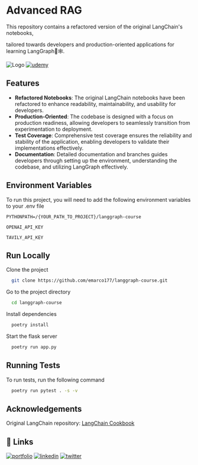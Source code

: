 
# Advanced RAG

This repository contains a refactored version of the original LangChain's notebooks,

tailored towards developers and production-oriented applications for learning LangGraph🦜🕸️.



![Logo](https://github.com/emarco177/langgaph-course/blob/main/static/langgraph_adaptive_rag.png)
[![udemy](https://img.shields.io/badge/LangGraph%20Udemy%20Course-Coupon%20%2412.99-brightgreen)](https://www.udemy.com/course/langgraph/?referralCode=FEA50E8CBA24ECD48212)


## Features

- **Refactored Notebooks**: The original LangChain notebooks have been refactored to enhance readability, maintainability, and usability for developers.
- **Production-Oriented**: The codebase is designed with a focus on production readiness, allowing developers to seamlessly transition from experimentation to deployment.
- **Test Coverage**: Comprehensive test coverage ensures the reliability and stability of the application, enabling developers to validate their implementations effectively.
- **Documentation**: Detailed documentation and branches guides developers through setting up the environment, understanding the codebase, and utilizing LangGraph effectively.

## Environment Variables

To run this project, you will need to add the following environment variables to your .env file

`PYTHONPATH=/{YOUR_PATH_TO_PROJECT}/langgraph-course`

`OPENAI_API_KEY`

`TAVILY_API_KEY`

## Run Locally

Clone the project

```bash
  git clone https://github.com/emarco177/langgraph-course.git
```

Go to the project directory

```bash
  cd langgraph-course
```

Install dependencies

```bash
  poetry install
```

Start the flask server

```bash
  poetry run app.py
```


## Running Tests

To run tests, run the following command

```bash
  poetry run pytest . -s -v
```
## Acknowledgements

Original LangChain repository: [LangChain Cookbook](https://github.com/mistralai/cookbook/tree/main/third_party/langchain)





## 🔗 Links
[![portfolio](https://img.shields.io/badge/my_portfolio-000?style=for-the-badge&logo=ko-fi&logoColor=white)](https://www.udemy.com/course/langgraph/?referralCode=FEA50E8CBA24ECD48212)
[![linkedin](https://img.shields.io/badge/linkedin-0A66C2?style=for-the-badge&logo=linkedin&logoColor=white)](https://www.linkedin.com/in/eden-marco/)
[![twitter](https://img.shields.io/badge/twitter-1DA1F2?style=for-the-badge&logo=twitter&logoColor=white)](https://www.udemy.com/user/eden-marco/)